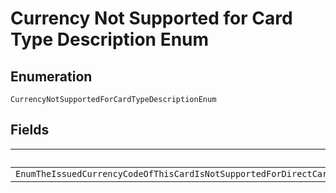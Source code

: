 
# Currency Not Supported for Card Type Description Enum

## Enumeration

`CurrencyNotSupportedForCardTypeDescriptionEnum`

## Fields

| Name |
|  --- |
| `EnumTheIssuedCurrencyCodeOfThisCardIsNotSupportedForDirectCardPaymentsPleaseReferHttpsdeveloperpaypalcomapirestreferencecurrencycodesForListOfSupportedCurrencyCodes` |

